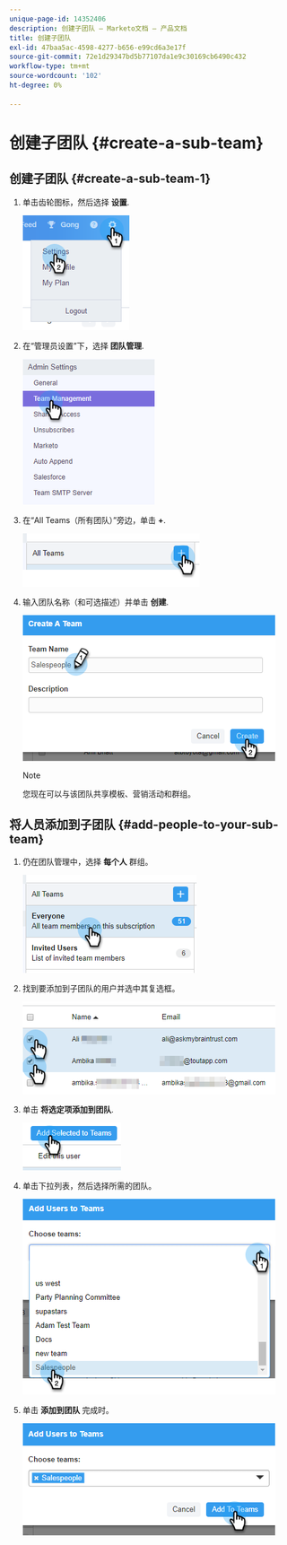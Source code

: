 ```yaml
---
unique-page-id: 14352406
description: 创建子团队 — Marketo文档 — 产品文档
title: 创建子团队
exl-id: 47baa5ac-4598-4277-b656-e99cd6a3e17f
source-git-commit: 72e1d29347bd5b77107da1e9c30169cb6490c432
workflow-type: tm+mt
source-wordcount: '102'
ht-degree: 0%

---
```


# 创建子团队 {#create-a-sub-team}

## 创建子团队 {#create-a-sub-team-1}

1. 单击齿轮图标，然后选择 **设置**.

   ![](assets/one-1.png)

1. 在“管理员设置”下，选择 **团队管理**.

   ![](assets/two-1.png)

1. 在“All Teams（所有团队）”旁边，单击 **+**.

   ![](assets/three-1.png)

1. 输入团队名称（和可选描述）并单击 **创建**.

   ![](assets/four-1.png)

   >[!NOTE]
   >
   >您现在可以与该团队共享模板、营销活动和群组。

## 将人员添加到子团队 {#add-people-to-your-sub-team}

1. 仍在团队管理中，选择 **每个人** 群组。

   ![](assets/five-1.png)

1. 找到要添加到子团队的用户并选中其复选框。

   ![](assets/six.png)

1. 单击 **将选定项添加到团队**.

   ![](assets/seven.png)

1. 单击下拉列表，然后选择所需的团队。

   ![](assets/eight.png)

1. 单击 **添加到团队** 完成时。

   ![](assets/nine.png)

